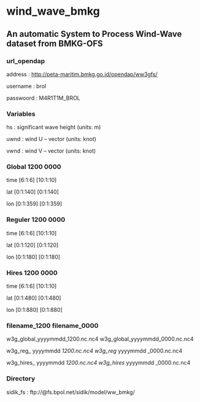 # wind_wave_bmkg
## An automatic System to Process Wind-Wave dataset from BMKG-OFS

### url_opendap
address     : http://peta-maritim.bmkg.go.id/opendap/ww3gfs/

username    : brol

passwoord   : M4R1T1M_BROL

### Variables
hs	  : significant wave height (units: m)

uwnd	: wind U – vector (units: knot)

vwnd	: wind V – vector (units: knot)

### Global		1200				0000

time		[6:1:6]				[10:1:10]

lat		[0:1:140]			  [0:1:140]

lon		[0:1:359]			  [0:1:359]

### Reguler		1200				0000

time		[6:1:6]				[10:1:10]

lat		[0:1:120]			  [0:1:120]

lon		[0:1:180]			  [0:1:180]	

### Hires		1200				0000

time		[6:1:6]			[10:1:10]

lat		[0:1:480]			[0:1:480]

lon		[0:1:880]			[0:1:880]

### filename_1200					              filename_0000

w3g_global_yyyymmdd_1200.nc.nc4		  w3g_global_yyyymmdd_0000.nc.nc4

w3g_reg_ yyyymmdd _1200.nc.nc4		  w3g_reg_ yyyymmdd _0000.nc.nc4

w3g_hires_ yyyymmdd _1200.nc.nc4		w3g_hires_ yyyymmdd _0000.nc.nc4

### Directory

sidik_fs : ftp://@fs.bpol.net/sidik/model/ww_bmkg/
